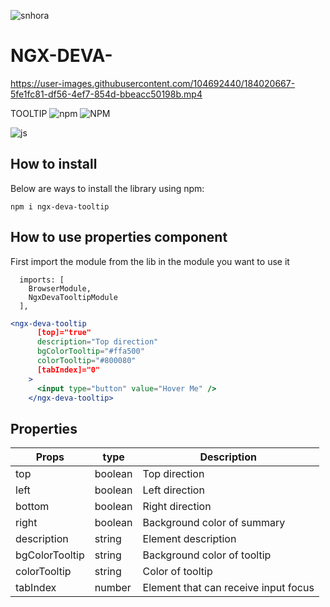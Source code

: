 ![snhora](https://user-images.githubusercontent.com/104692440/183762133-540ba2fc-fcdb-4c76-8c23-9c395e4341e3.png)


# NGX-DEVA-

https://user-images.githubusercontent.com/104692440/184020667-5fe1fc81-df56-4ef7-854d-bbeacc50198b.mp4

TOOLTIP
![npm](https://img.shields.io/npm/v/ngx-deva-tooltip)
![NPM](https://img.shields.io/npm/l/react-collapse-details)

<div style="display: inline_block">
    <img align="center" alt="js" src="https://img.shields.io/badge/Angular-DD0031?style=for-the-badge&logo=angular&logoColor=white" /> 
</div>

## How to install

Below are ways to install the library using npm:

```
npm i ngx-deva-tooltip

```

## How to use  properties component
First import the module from the lib in the module you want to use it 
```Jsx
  imports: [
    BrowserModule,
    NgxDevaTooltipModule
  ],
```

```jsx
<ngx-deva-tooltip
      [top]="true"
      description="Top direction"
      bgColorTooltip="#ffa500"
      colorTooltip="#800080"
      [tabIndex]="0"
    >
      <input type="button" value="Hover Me" />
    </ngx-deva-tooltip>
```

## Properties


| Props               | type     |  Description                                   |
| ------------------- | -------  | ---------------------------------              |
| top                 | boolean  |  Top direction                                 |
| left                | boolean  |  Left direction                                |
| bottom              | boolean  |  Right direction                               |
| right               | boolean  |  Background color of summary                   |
| description         | string   |  Element description                           |
| bgColorTooltip      | string   |  Background color of tooltip                   |
| colorTooltip        | string   |  Color of tooltip                              |
| tabIndex            | number   |  Element that can receive input focus          |

